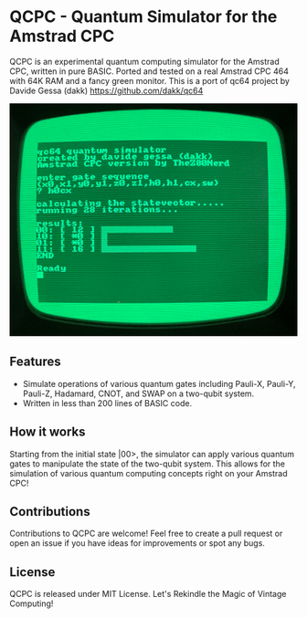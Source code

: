 # QCPC - Quantum Simulator for the Amstrad CPC

QCPC is an experimental quantum computing simulator for the Amstrad CPC, written in pure BASIC.
Ported and tested on a real Amstrad CPC 464 with 64K RAM and a fancy green monitor.
This is a port of qc64 project by Davide Gessa (dakk) https://github.com/dakk/qc64

![Creating a Bell State on Amstrad CPC](images/qcpc.png)

## Features

-    Simulate operations of various quantum gates including Pauli-X, Pauli-Y, Pauli-Z, Hadamard, CNOT, and SWAP on a two-qubit system.
-    Written in less than 200 lines of BASIC code.


## How it works

Starting from the initial state |00>, the simulator can apply various quantum gates to manipulate the state of the two-qubit system. This allows for the simulation of various quantum computing concepts right on your Amstrad CPC!


## Contributions

Contributions to QCPC are welcome! Feel free to create a pull request or open an issue if you have ideas for improvements or spot any bugs.

## License

QCPC is released under MIT License.
Let's Rekindle the Magic of Vintage Computing!

